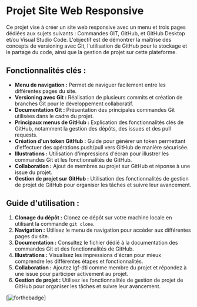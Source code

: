 # Projet Site Web Responsive

Ce projet vise à créer un site web responsive avec un menu et trois pages dédiées aux sujets suivants : Commandes GIT, GitHub, et GitHub Desktop et/ou Visual Studio Code. L'objectif est de démontrer la maîtrise des concepts de versioning avec Git, l'utilisation de GitHub pour le stockage et le partage du code, ainsi que la gestion de projet sur cette plateforme.

## Fonctionnalités clés :
- **Menu de navigation :** Permet de naviguer facilement entre les différentes pages du site.
- **Versioning avec Git :** Réalisation de plusieurs commits et création de branches Git pour le développement collaboratif.
- **Documentation Git :** Présentation des principales commandes Git utilisées dans le cadre du projet.
- **Principaux menus de GitHub :** Explication des fonctionnalités clés de GitHub, notamment la gestion des dépôts, des issues et des pull requests.
- **Création d'un token GitHub :** Guide pour générer un token permettant d'effectuer des opérations push/pull vers GitHub de manière sécurisée.
- **Illustrations :** Utilisation d'impressions d'écran pour illustrer les commandes Git et les fonctionnalités de GitHub.
- **Collaboration :** Ajout de membres au projet sur GitHub et réponse à une issue du projet.
- **Gestion de projet sur GitHub :** Utilisation des fonctionnalités de gestion de projet de GitHub pour organiser les tâches et suivre leur avancement.

## Guide d'utilisation :
1. **Clonage du dépôt :** Clonez ce dépôt sur votre machine locale en utilisant la commande `git clone`.
2. **Navigation :** Utilisez le menu de navigation pour accéder aux différentes pages du site.
3. **Documentation :** Consultez le fichier dédié à la documentation des commandes Git et des fonctionnalités de GitHub.
4. **Illustrations :** Visualisez les impressions d'écran pour mieux comprendre les différentes étapes et fonctionnalités.
5. **Collaboration :** Ajoutez lgf-dti comme membre du projet et répondez à une issue pour participer activement au projet.
6. **Gestion de projet :** Utilisez les fonctionnalités de gestion de projet de GitHub pour organiser les tâches et suivre leur avancement.

[![forthebadge](https://forthebadge.com/images/badges/built-with-love.svg)]
